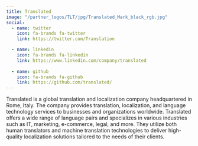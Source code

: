 ```yaml
---
title: Translated
image: "/partner_logos/TLT/jpg/Translated_Mark_black_rgb.jpg"
social:
  - name: twitter
    icon: fa-brands fa-twitter
    link: https://twitter.com/Translation

  - name: linkedin
    icon: fa-brands fa-linkedin
    link: https://www.linkedin.com/company/translated
  
  - name: github
    icon: fa-brands fa-github
    link: https://github.com/translated/
---
```


Translated is a global translation and localization company headquartered in Rome, Italy. The company provides translation, localization, and language technology services to businesses and organizations worldwide. Translated offers a wide range of language pairs and specializes in various industries such as IT, marketing, e-commerce, legal, and more. They utilize both human translators and machine translation technologies to deliver high-quality localization solutions tailored to the needs of their clients.
